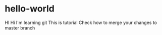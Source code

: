 # hello-world


HI Hi
I'm learning git
This is tutorial
Check how to merge your changes to master branch
